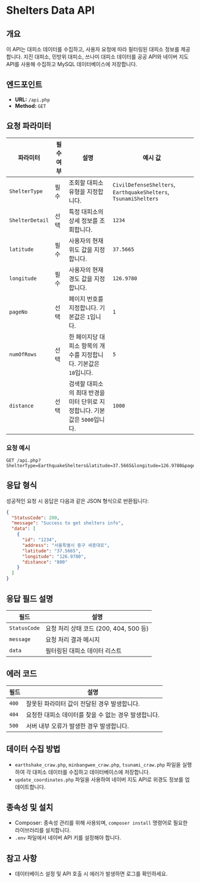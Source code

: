 # Shelters Data API

## 개요
이 API는 대피소 데이터를 수집하고, 사용자 요청에 따라 필터링된 대피소 정보를 제공합니다. 지진 대피소, 민방위 대피소, 쓰나미 대피소 데이터를 공공 API와 네이버 지도 API를 사용해 수집하고 MySQL 데이터베이스에 저장합니다.

## 엔드포인트
- **URL:** `/api.php`
- **Method:** `GET`

## 요청 파라미터

| 파라미터         | 필수 여부 | 설명                                                  | 예시 값                 |
|------------------|-----------|------------------------------------------------------|------------------------|
| `ShelterType`    | 필수      | 조회할 대피소 유형을 지정합니다.                      | `CivilDefenseShelters`, `EarthquakeShelters`, `TsunamiShelters` |
| `ShelterDetail`  | 선택      | 특정 대피소의 상세 정보를 조회합니다.                 | `1234`                 |
| `latitude`       | 필수      | 사용자의 현재 위도 값을 지정합니다.                   | `37.5665`              |
| `longitude`      | 필수      | 사용자의 현재 경도 값을 지정합니다.                   | `126.9780`             |
| `pageNo`         | 선택      | 페이지 번호를 지정합니다. 기본값은 `1`입니다.         | `1`                    |
| `numOfRows`      | 선택      | 한 페이지당 대피소 항목의 개수를 지정합니다. 기본값은 `10`입니다. | `5`             |
| `distance`       | 선택      | 검색할 대피소의 최대 반경을 미터 단위로 지정합니다. 기본값은 `5000`입니다. | `1000` |

### 요청 예시
```
GET /api.php?ShelterType=EarthquakeShelters&latitude=37.5665&longitude=126.9780&pageNo=1&numOfRows=5&distance=5000
```


## 응답 형식
성공적인 요청 시 응답은 다음과 같은 JSON 형식으로 반환됩니다:

```json
{
  "StatusCode": 200,
  "message": "Success to get shelters info",
  "data": [
    {
      "id": "1234",
      "address": "서울특별시 중구 세종대로",
      "latitude": "37.5665",
      "longitude": "126.9780",
      "distance": "800"
    }
  ]
}
```

## 응답 필드 설명
| 필드      | 설명     |
|------|------------|
| `StatusCode`  |	요청 처리 상태 코드 (200, 404, 500 등) |
| `message`     | 요청 처리 결과 메시지   |
| `data`        | 	필터링된 대피소 데이터 리스트 |

## 에러 코드
| 필드      | 설명     |
|------|------------|
| `400`  |		잘못된 파라미터 값이 전달된 경우 발생합니다. |
| `404`     | 요청한 대피소 데이터를 찾을 수 없는 경우 발생합니다.   |
| `500`        | 서버 내부 오류가 발생한 경우 발생합니다. |

## 데이터 수집 방법
* `earthshake_craw.php`, `minbangwee_craw.php`, `tsunami_craw.php` 파일을 실행하여 각 대피소 데이터를 수집하고 데이터베이스에 저장합니다.
* `update_coordinates.php` 파일을 사용하여 네이버 지도 API로 위경도 정보를 업데이트합니다.

## 종속성 및 설치
* Composer: 종속성 관리를 위해 사용되며, `composer install` 명령어로 필요한 라이브러리를 설치합니다.
* `.env` 파일에서 네이버 API 키를 설정해야 합니다.

## 참고 사항
* 데이터베이스 설정 및 API 호출 시 에러가 발생하면 로그를 확인하세요.
